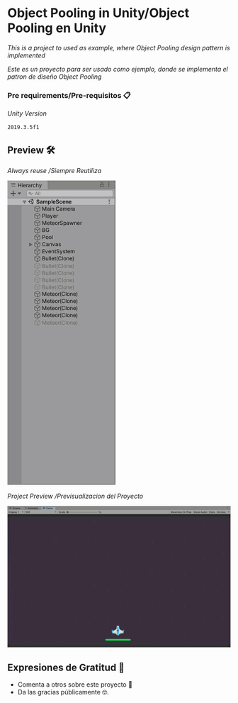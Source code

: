 # Object Pooling in Unity/Object Pooling en Unity

_This is a project to used as example, where Object Pooling design pattern is implemented_

_Este es un proyecto para ser usado como ejemplo, donde se implementa el patron de diseño Object Pooling_


### Pre requirements/Pre-requisitos 📋

_Unity Version_

```
2019.3.5f1
```

## Preview 🛠️
_Always reuse_
_/Siempre Reutiliza_

![](objectpooling1.gif)

_Project Preview_
_/Previsualizacion del Proyecto_

![](objectpooling2.gif)





## Expresiones de Gratitud 🎁

* Comenta a otros sobre este proyecto 📢
* Da las gracias públicamente 🤓.



